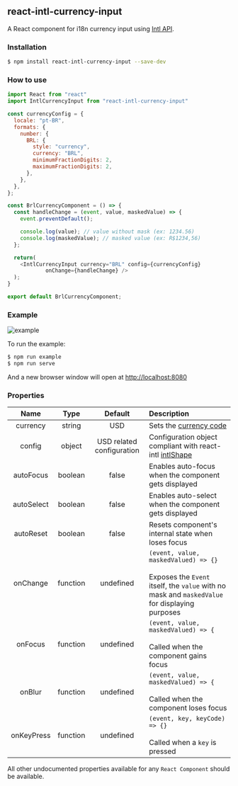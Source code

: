 ## react-intl-currency-input

A React component for i18n currency input using [Intl API](https://developer.mozilla.org/pt-BR/docs/Web/JavaScript/Reference/Global_Objects/Intl).

### Installation

```sh
$ npm install react-intl-currency-input --save-dev
```

### How to use

```js
import React from "react"
import IntlCurrencyInput from "react-intl-currency-input"

const currencyConfig = {
  locale: "pt-BR",
  formats: {
    number: {
      BRL: {
        style: "currency",
        currency: "BRL",
        minimumFractionDigits: 2,
        maximumFractionDigits: 2,
      },
    },
  },
};

const BrlCurrencyComponent = () => {
  const handleChange = (event, value, maskedValue) => {
    event.preventDefault();

    console.log(value); // value without mask (ex: 1234.56)
    console.log(maskedValue); // masked value (ex: R$1234,56)
  };

  return(
    <IntlCurrencyInput currency="BRL" config={currencyConfig}
            onChange={handleChange} />
  );
}

export default BrlCurrencyComponent;

```
### Example

![example](https://cloud.githubusercontent.com/assets/333482/23334967/c7eff3fe-fb80-11e6-870f-be21fe8935ea.gif)

To run the example:

```sh
$ npm run example
$ npm run serve
```

And a new browser window will open at [http://localhost:8080](http://localhost:8080)


### Properties

|Name|Type|Default|Description|
|:-:|:-:|:-:|:-|
|currency|string|USD|Sets the [currency code](http://www.xe.com/iso4217.php)|
|config|object|USD related configuration|Configuration object compliant with react-intl [intlShape](https://github.com/yahoo/react-intl/wiki/API#intlshape)|
|autoFocus|boolean|false|Enables auto-focus when the component gets displayed|
|autoSelect|boolean|false|Enables auto-select when the component gets displayed|
|autoReset|boolean|false|Resets component's internal state when loses focus|
|onChange|function|undefined|`(event, value, maskedValued) => {}`<br><br>Exposes the `Event` itself, the `value` with no mask and `maskedValue` for displaying purposes|
|onFocus|function|undefined|`(event, value, maskedValued) => {`<br><br>Called when the component gains focus|
|onBlur|function|undefined|`(event, value, maskedValued) => {`<br><br>Called when the component loses focus|
|onKeyPress|function|undefined|`(event, key, keyCode) => {}`<br><br>Called when a `key` is pressed|

All other undocumented properties available for any `React Component` should be available.
